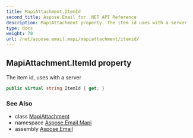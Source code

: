 ```yaml
---
title: MapiAttachment.ItemId
second_title: Aspose.Email for .NET API Reference
description: MapiAttachment property. The item id uses with a server
type: docs
weight: 70
url: /net/aspose.email.mapi/mapiattachment/itemid/
---
```

## MapiAttachment.ItemId property

The item id, uses with a server

```csharp
public virtual string ItemId { get; }
```

### See Also

* class [MapiAttachment](../)
* namespace [Aspose.Email.Mapi](../../mapiattachment/)
* assembly [Aspose.Email](../../../)


